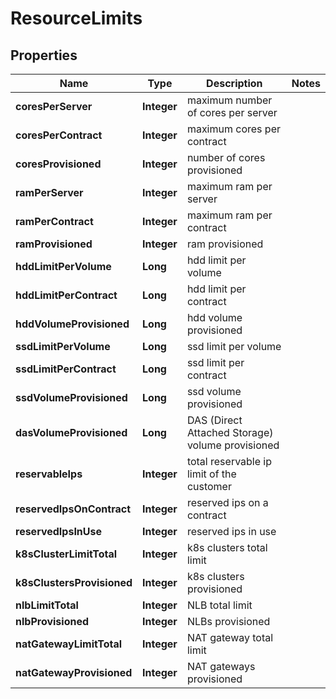 

# ResourceLimits

## Properties

| Name | Type | Description | Notes |
| ------------ | ------------- | ------------- | ------------- |
| **coresPerServer** | **Integer** | maximum number of cores per server |  |
| **coresPerContract** | **Integer** | maximum cores per contract |  |
| **coresProvisioned** | **Integer** | number of cores provisioned |  |
| **ramPerServer** | **Integer** | maximum ram per server |  |
| **ramPerContract** | **Integer** | maximum ram per contract |  |
| **ramProvisioned** | **Integer** | ram provisioned |  |
| **hddLimitPerVolume** | **Long** | hdd limit per volume |  |
| **hddLimitPerContract** | **Long** | hdd limit per contract |  |
| **hddVolumeProvisioned** | **Long** | hdd volume provisioned |  |
| **ssdLimitPerVolume** | **Long** | ssd limit per volume |  |
| **ssdLimitPerContract** | **Long** | ssd limit per contract |  |
| **ssdVolumeProvisioned** | **Long** | ssd volume provisioned |  |
| **dasVolumeProvisioned** | **Long** | DAS (Direct Attached Storage) volume provisioned |  |
| **reservableIps** | **Integer** | total reservable ip limit of the customer |  |
| **reservedIpsOnContract** | **Integer** | reserved ips on a contract |  |
| **reservedIpsInUse** | **Integer** | reserved ips in use |  |
| **k8sClusterLimitTotal** | **Integer** | k8s clusters total limit |  |
| **k8sClustersProvisioned** | **Integer** | k8s clusters provisioned |  |
| **nlbLimitTotal** | **Integer** | NLB total limit |  |
| **nlbProvisioned** | **Integer** | NLBs provisioned |  |
| **natGatewayLimitTotal** | **Integer** | NAT gateway total limit |  |
| **natGatewayProvisioned** | **Integer** | NAT gateways provisioned |  |



